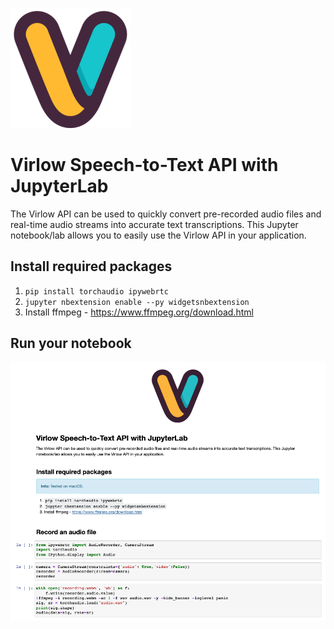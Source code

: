 ![alt text](virlow.png "Virlow")

# Virlow Speech-to-Text API with JupyterLab

The Virlow API can be used to quickly convert pre-recorded audio files and real-time audio streams into accurate text transcriptions. This Jupyter notebook/lab allows you to easily use the Virlow API in your application.

## Install required packages

1. `pip install torchaudio ipywebrtc`
1. `jupyter nbextension enable --py widgetsnbextension`
1. Install ffmpeg - https://www.ffmpeg.org/download.html

## Run your notebook

![alt text](image_notebook.png "Virlow JupyterLab Notebook")